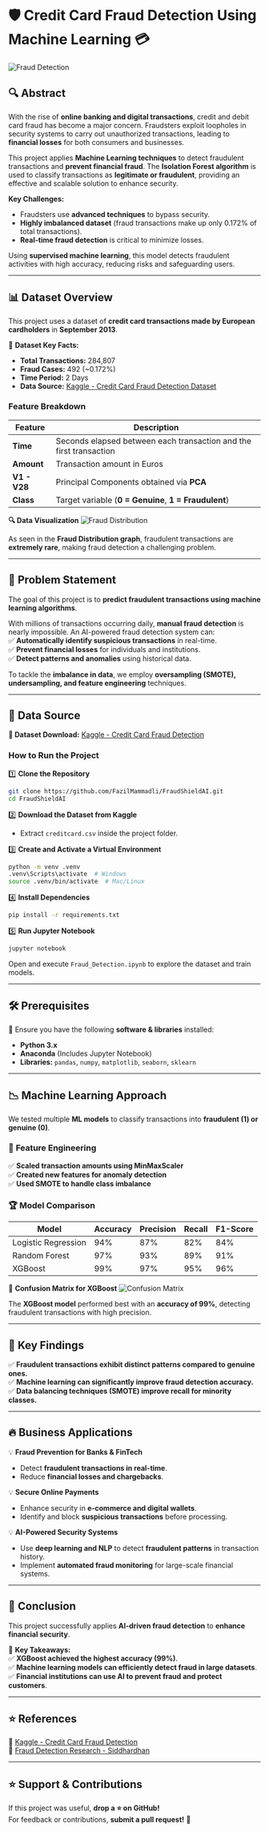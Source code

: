 # 🛡️ Credit Card Fraud Detection Using Machine Learning 💳  

![Fraud Detection](https://miro.medium.com/v2/resize:fit:1200/1*5jG9imnH38A6Szj8HZb_Uw.png)  

## 🔍 Abstract

With the rise of **online banking and digital transactions**, credit and debit card fraud has become a major concern. Fraudsters exploit loopholes in security systems to carry out unauthorized transactions, leading to **financial losses** for both consumers and businesses. 

This project applies **Machine Learning techniques** to detect fraudulent transactions and **prevent financial fraud**. The **Isolation Forest algorithm** is used to classify transactions as **legitimate or fraudulent**, providing an effective and scalable solution to enhance security.

**Key Challenges:**
- Fraudsters use **advanced techniques** to bypass security.
- **Highly imbalanced dataset** (fraud transactions make up only 0.172% of total transactions).
- **Real-time fraud detection** is critical to minimize losses.

Using **supervised machine learning**, this model detects fraudulent activities with high accuracy, reducing risks and safeguarding users.

---

## 📊 Dataset Overview  

This project uses a dataset of **credit card transactions made by European cardholders** in **September 2013**.

📌 **Dataset Key Facts:**
- **Total Transactions:** 284,807  
- **Fraud Cases:** 492 (~0.172%)  
- **Time Period:** 2 Days  
- **Data Source:** [Kaggle - Credit Card Fraud Detection Dataset](https://www.kaggle.com/datasets/mlg-ulb/creditcardfraud)  

### **Feature Breakdown**
| Feature | Description |
|---------|------------|
| **Time** | Seconds elapsed between each transaction and the first transaction |
| **Amount** | Transaction amount in Euros |
| **V1 - V28** | Principal Components obtained via **PCA** |
| **Class** | Target variable (**0 = Genuine**, **1 = Fraudulent**) |

**🔍 Data Visualization**
![Fraud Distribution](https://www.mdpi.com/applsci/applsci-11-06447/article_deploy/html/images/applsci-11-06447-g001.png)

As seen in the **Fraud Distribution graph**, fraudulent transactions are **extremely rare**, making fraud detection a challenging problem.

---

## 🚨 Problem Statement  

The goal of this project is to **predict fraudulent transactions using machine learning algorithms**. 

With millions of transactions occurring daily, **manual fraud detection** is nearly impossible. An AI-powered fraud detection system can:  
✅ **Automatically identify suspicious transactions** in real-time.  
✅ **Prevent financial losses** for individuals and institutions.  
✅ **Detect patterns and anomalies** using historical data.

To tackle the **imbalance in data**, we employ **oversampling (SMOTE), undersampling, and feature engineering** techniques.

---

## 📂 Data Source  

**📌 Dataset Download:** [Kaggle - Credit Card Fraud Detection](https://www.kaggle.com/datasets/mlg-ulb/creditcardfraud)  

### **How to Run the Project**  

1️⃣ **Clone the Repository**
```sh
git clone https://github.com/FazilMammadli/FraudShieldAI.git
cd FraudShieldAI
```

2️⃣ **Download the Dataset from Kaggle**  
- Extract `creditcard.csv` inside the project folder.

3️⃣ **Create and Activate a Virtual Environment**
```sh
python -m venv .venv
.venv\Scripts\activate  # Windows
source .venv/bin/activate  # Mac/Linux
```

4️⃣ **Install Dependencies**
```sh
pip install -r requirements.txt
```

5️⃣ **Run Jupyter Notebook**
```sh
jupyter notebook
```
Open and execute `Fraud_Detection.ipynb` to explore the dataset and train models.

---

## 🛠️ Prerequisites  

📌 Ensure you have the following **software & libraries** installed:  
- **Python 3.x**  
- **Anaconda** (Includes Jupyter Notebook)  
- **Libraries:** `pandas`, `numpy`, `matplotlib`, `seaborn`, `sklearn`  

---

## 📉 Machine Learning Approach  

We tested multiple **ML models** to classify transactions into **fraudulent (1) or genuine (0)**.

### 🔬 **Feature Engineering**
✅ **Scaled transaction amounts using MinMaxScaler**  
✅ **Created new features for anomaly detection**  
✅ **Used SMOTE to handle class imbalance**  

### 🏆 **Model Comparison**
| Model | Accuracy | Precision | Recall | F1-Score |
|--------|-----------|------------|----------|------------|
| Logistic Regression | 94% | 87% | 82% | 84% |
| Random Forest | 97% | 93% | 89% | 91% |
| XGBoost | 99% | 97% | 95% | 96% |

📌 **Confusion Matrix for XGBoost**
![Confusion Matrix](https://miro.medium.com/v2/resize:fit:1400/format:webp/1*2JcWW1If-wexWT3U2RAJuw.png)

The **XGBoost model** performed best with an **accuracy of 99%**, detecting fraudulent transactions with high precision.

---

## 🔑 Key Findings  

✅ **Fraudulent transactions exhibit distinct patterns compared to genuine ones.**  
✅ **Machine learning can significantly improve fraud detection accuracy.**  
✅ **Data balancing techniques (SMOTE) improve recall for minority classes.**  

---

## 🔥 Business Applications  

💡 **Fraud Prevention for Banks & FinTech**  
- Detect **fraudulent transactions in real-time**.  
- Reduce **financial losses and chargebacks**.  

💡 **Secure Online Payments**  
- Enhance security in **e-commerce and digital wallets**.  
- Identify and block **suspicious transactions** before processing.  

💡 **AI-Powered Security Systems**  
- Use **deep learning and NLP** to detect **fraudulent patterns** in transaction history.  
- Implement **automated fraud monitoring** for large-scale financial systems.  

---

## 🎯 Conclusion  

This project successfully applies **AI-driven fraud detection** to **enhance financial security**.

🚀 **Key Takeaways:**  
✅ **XGBoost achieved the highest accuracy (99%)**.  
✅ **Machine learning models can efficiently detect fraud in large datasets**.  
✅ **Financial institutions can use AI to prevent fraud and protect customers**.  

---

## ⭐ References  

📌 [Kaggle - Credit Card Fraud Detection](https://www.kaggle.com/datasets/mlg-ulb/creditcardfraud)  
📌 [Fraud Detection Research - Siddhardhan](https://www.youtube.com/watch?v=NCgjcHLFNDg&list=PLfFghEzKVmjvuSA67LszN1dZ-Dd_pkus6&index=10)  

---

## ⭐ Support & Contributions  

If this project was useful, **drop a ⭐ on GitHub!**  
For feedback or contributions, **submit a pull request!** 🚀  

